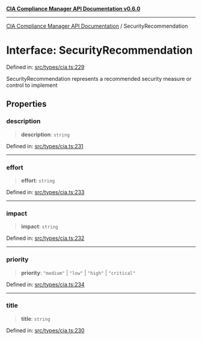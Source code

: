 [**CIA Compliance Manager API Documentation v0.6.0**](../README.md)

***

[CIA Compliance Manager API Documentation](../globals.md) / SecurityRecommendation

# Interface: SecurityRecommendation

Defined in: [src/types/cia.ts:229](https://github.com/Hack23/cia-compliance-manager/blob/main/src/types/cia.ts#L229)

SecurityRecommendation represents a recommended security measure
or control to implement

## Properties

### description

> **description**: `string`

Defined in: [src/types/cia.ts:231](https://github.com/Hack23/cia-compliance-manager/blob/main/src/types/cia.ts#L231)

***

### effort

> **effort**: `string`

Defined in: [src/types/cia.ts:233](https://github.com/Hack23/cia-compliance-manager/blob/main/src/types/cia.ts#L233)

***

### impact

> **impact**: `string`

Defined in: [src/types/cia.ts:232](https://github.com/Hack23/cia-compliance-manager/blob/main/src/types/cia.ts#L232)

***

### priority

> **priority**: `"medium"` \| `"low"` \| `"high"` \| `"critical"`

Defined in: [src/types/cia.ts:234](https://github.com/Hack23/cia-compliance-manager/blob/main/src/types/cia.ts#L234)

***

### title

> **title**: `string`

Defined in: [src/types/cia.ts:230](https://github.com/Hack23/cia-compliance-manager/blob/main/src/types/cia.ts#L230)
